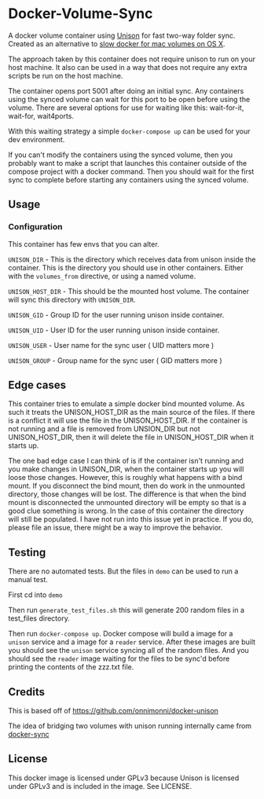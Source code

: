 # Docker-Volume-Sync
A docker volume container using [Unison](http://www.cis.upenn.edu/~bcpierce/unison/) for fast two-way folder sync. Created as an alternative to [slow docker for mac volumes on OS X](https://forums.docker.com/t/file-access-in-mounted-volumes-extremely-slow-cpu-bound/8076).

The approach taken by this container does not require unison to run on your host machine.
It also can be used in a way that does not require any extra scripts be run on the host
machine.

The container opens port 5001 after doing an initial sync. Any containers using
the synced volume can wait for this port to be open before using the volume.
There are several options for use for waiting like this: wait-for-it, wait-for,
wait4ports.

With this waiting strategy a simple `docker-compose up` can be used for your
dev environment.

If you can't modify the containers using the synced volume, then you probably want
to make a script that launches this container outside of the compose project with a
docker command. Then you should wait for the first sync to complete before starting any
containers using the synced volume.

## Usage

### Configuration
This container has few envs that you can alter.

`UNISON_DIR` - This is the directory which receives data from unison inside the container.
This is the directory you should use in other containers. Either with the `volumes_from` directive, or using a named volume.

`UNISON_HOST_DIR` - This should be the mounted host volume. The container will sync this directory with `UNISON_DIR`.

`UNISON_GID` - Group ID for the user running unison inside container.

`UNISON_UID` - User ID for the user running unison inside container.

`UNISON_USER` - User name for the sync user ( UID matters more )

`UNISON_GROUP` - Group name for the sync user ( GID matters more )

## Edge cases

This container tries to emulate a simple docker bind mounted volume. As such it
treats the UNISON_HOST_DIR as the main source of the files. If there is a conflict
it will use the file in the UNISON_HOST_DIR.  If the container is not running and a file
is removed from UNSION_DIR but not UNISON_HOST_DIR, then it will delete the file in
UNISON_HOST_DIR when it starts up.

The one bad edge case I can think of is if the container isn't running and you make
changes in UNISON_DIR, when the container starts up you will loose those changes.
However, this is roughly what happens with a bind mount. If you disconnect the bind mount,
then do work in the unmounted directory, those changes will be lost. The difference is
that when the bind mount is disconnected the unmounted directory will be empty so that
is a good clue something is wrong.  In the case of this container the directory will
still be populated. I have not run into this issue yet in practice. If you do, please
file an issue, there might be a way to improve the behavior.

## Testing

There are no automated tests. But the files in `demo` can be used to run a manual test.

First cd into `demo`

Then run `generate_test_files.sh` this will generate 200 random files in a test_files
directory.

Then run `docker-compose up`. Docker compose will build a image for a `unison` service
and a image for a `reader` service.  After these images are built you should see the
`unison` service syncing all of the random files. And you should see the `reader` image
waiting for the files to be sync'd before printing the contents of the zzz.txt file.

## Credits
This is based off of https://github.com/onnimonni/docker-unison

The idea of bridging two volumes with unison running internally came from
[docker-sync](https://github.com/EugenMayer/docker-sync)

## License
This docker image is licensed under GPLv3 because Unison is licensed under GPLv3 and is included in the image. See LICENSE.

